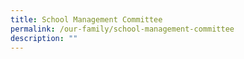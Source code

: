 ```yaml
---
title: School Management Committee
permalink: /our-family/school-management-committee
description: ""
---
```

